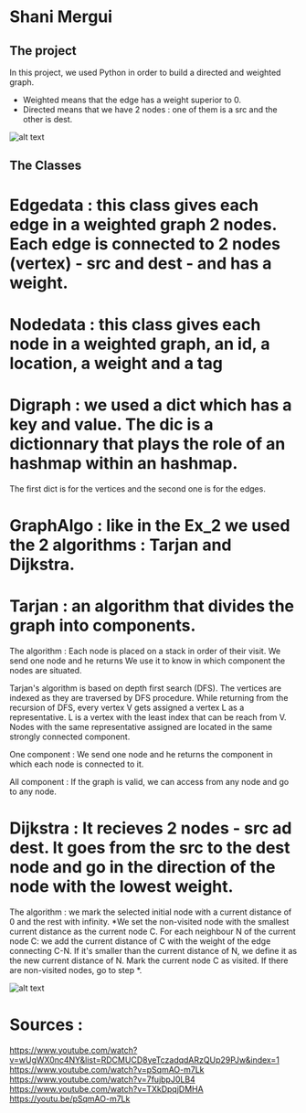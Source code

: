# Shani Mergui 

## The project

In this project, we used Python in order to build a directed and weighted graph.
- Weighted means that the edge has a weight superior to 0.
- Directed means that we have 2 nodes : one of them is a src and the other is dest.

![alt text](https://upload.wikimedia.org/wikipedia/commons/e/e3/Weighted_directed_graph.png)

## The Classes

# Edgedata : this class gives each edge in a weighted graph 2 nodes. Each edge is connected to 2 nodes (vertex) - src and dest - and has a weight. 
 
# Nodedata : this class gives each node in a weighted graph, an id, a location, a weight and a tag

# Digraph : we used a dict which has a key and value. The dic is a dictionnary that plays the role of an hashmap within an hashmap.
The first dict is for the vertices and the second one is for the edges.

# GraphAlgo : like in the Ex_2 we used the 2 algorithms : Tarjan and Dijkstra.

# Tarjan : an algorithm that divides the graph into components.
          
          
The algorithm : Each node is placed on a stack in order of their visit.
                We send one node and he returns  We use it to know in which component the nodes are situated. 
                
Tarjan's algorithm is based on depth first search (DFS). The vertices are indexed as they are traversed by DFS procedure.
                While returning from the recursion of DFS, every vertex V gets assigned a vertex L as a representative. 
                L is a vertex with the least index that can be reach from V. 
                Nodes with the same representative assigned are located in the same strongly connected component.
      
      
One component : We send one node and he returns the component in which each node is connected to it.

All component : If the graph is valid, we can access from any node and go to any node.



# Dijkstra : It recieves 2 nodes - src ad dest. It goes from the src to the dest node and go in the direction of the node with the lowest weight.

The algorithm : we mark the selected initial node with a current distance of 0 and the rest with infinity.
               *We set the non-visited node with the smallest current distance as the current node C.
                For each neighbour N of the current node C: we add the current distance of C with the weight of the edge connecting C-N. 
                If it's smaller than the current distance of N, we define it as the new current distance of N.
                Mark the current node C as visited.
                If there are non-visited nodes, go to step *.


![alt text](https://www.techiedelight.com/wp-content/uploads/2016/11/Dijkstras-7.png)

# Sources : 
https://www.youtube.com/watch?v=wUgWX0nc4NY&list=RDCMUCD8yeTczadqdARzQUp29PJw&index=1
https://www.youtube.com/watch?v=pSqmAO-m7Lk
https://www.youtube.com/watch?v=7fujbpJ0LB4
https://www.youtube.com/watch?v=TXkDpqjDMHA
https://youtu.be/pSqmAO-m7Lk


